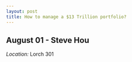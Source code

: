```yaml
---
layout: post
title: How to manage a $13 Trillion portfolio?
---
```

## August 01 - Steve Hou

*Location:* Lorch 301



